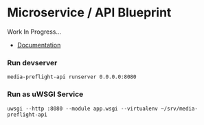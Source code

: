 # Microservice / API Blueprint

Work In Progress...

 - [Documentation](docs/index.md)



### Run devserver

    media-preflight-api runserver 0.0.0.0:8080



### Run as uWSGI Service

    uwsgi --http :8080 --module app.wsgi --virtualenv ~/srv/media-preflight-api
